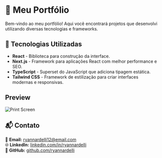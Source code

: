 
# 📌 Meu Portfólio

Bem-vindo ao meu portfólio! Aqui você encontrará projetos que desenvolvi utilizando diversas tecnologias e frameworks.

## 🚀 Tecnologias Utilizadas

- **React** - Biblioteca para construção da interface.
- **Next.js** - Framework para aplicações React com melhor performance e SEO.
- **TypeScript** - Superset do JavaScript que adiciona tipagem estática.
- **Tailwind CSS** - Framework de estilização para criar interfaces modernas e responsivas.

## Preview

<img src="/img/print.png" alt="Print Screen" />


## 📬 Contato

📧 **Email:** [ryannardelli12@email.com](mailto:ryannardelli12@email.com)  
🌐 **LinkedIn:** [linkedin.com/in/ryannardelli](https://www.linkedin.com/in/ryannardelli/)  
🐙 **GitHub:** [github.com/ryannardelli](https://github.com/ryannardelli)  

